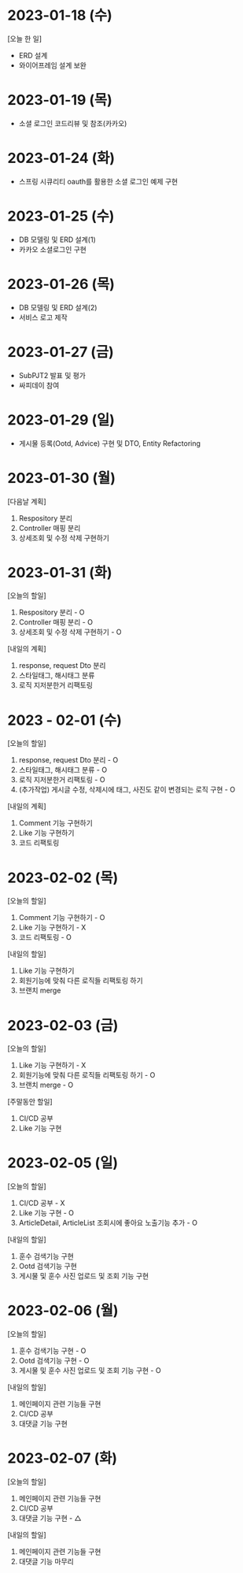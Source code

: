 # 2023-01-18 (수)

[오늘 한 일]

- ERD 설계
- 와이어프레임 설계 보완

# 2023-01-19 (목)

- 소셜 로그인 코드리뷰 및 참조(카카오)

# 2023-01-24 (화)

- 스프링 시큐리티 oauth를 활용한 소셜 로그인 예제 구현

# 2023-01-25 (수)

- DB 모델링 및 ERD 설계(1)
- 카카오 소셜로그인 구현

# 2023-01-26 (목)

- DB 모델링 및 ERD 설계(2)
- 서비스 로고 제작

# 2023-01-27 (금)

- SubPJT2 발표 및 평가
- 싸피데이 참여

# 2023-01-29 (일)

- 게시물 등록(Ootd, Advice) 구현 및 DTO, Entity Refactoring

# 2023-01-30 (월)

[다음날 계획]

1. Respository 분리
2. Controller 매핑 분리
3. 상세조회 및 수정 삭제 구현하기

# 2023-01-31 (화)

[오늘의 할일]

1. Respository 분리 - O
2. Controller 매핑 분리 - O
3. 상세조회 및 수정 삭제 구현하기 - O

[내일의 계획]

1. response, request Dto 분리
2. 스타일태그, 해시태그 분류
3. 로직 지저분한거 리팩토링

# 2023 - 02-01 (수)

[오늘의 할일]

1. response, request Dto 분리 - O
2. 스타일태그, 해시태그 분류 - O
3. 로직 지저분한거 리팩토링 - O
4. (추가작업) 게시글 수정, 삭제시에 태그, 사진도 같이 변경되는 로직 구현 - O

[내일의 계획]

1. Comment 기능 구현하기
2. Like 기능 구현하기
3. 코드 리팩토링

# 2023-02-02 (목)

[오늘의 할일]

1. Comment 기능 구현하기 - O
2. Like 기능 구현하기 - X
3. 코드 리팩토링 - O

[내일의 할일]

1. Like 기능 구현하기
2. 회원기능에 맞춰 다른 로직들 리팩토링 하기
3. 브랜치 merge

# 2023-02-03 (금)

[오늘의 할일]

1. Like 기능 구현하기 - X
2. 회원기능에 맞춰 다른 로직들 리팩토링 하기 - O
3. 브랜치 merge - O

[주말동안 할일]

1. CI/CD 공부
2. Like 기능 구현

# 2023-02-05 (일)

[오늘의 할일]

1. CI/CD 공부 - X
2. Like 기능 구현 - O
3. ArticleDetail, ArticleList 조회시에 좋아요 노출기능 추가 - O

[내일의 할일]

1. 훈수 검색기능 구현
2. Ootd 검색기능 구현
3. 게시물 및 훈수 사진 업로드 및 조회 기능 구현

# 2023-02-06 (월)

[오늘의 할일]

1. 훈수 검색기능 구현 - O
2. Ootd 검색기능 구현 - O
3. 게시물 및 훈수 사진 업로드 및 조회 기능 구현 - O

[내일의 할일]

1. 메인페이지 관련 기능들 구현
2. CI/CD 공부
3. 대댓글 기능 구현

# 2023-02-07 (화)

[오늘의 할일]

1. 메인페이지 관련 기능들 구현
2. CI/CD 공부
3. 대댓글 기능 구현 - △

[내일의 할일]

1. 메인페이지 관련 기능들 구현
2. 대댓글 기능 마무리
